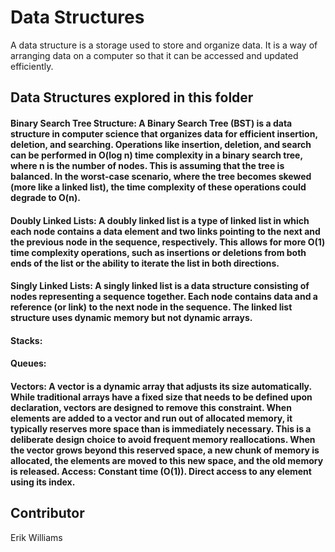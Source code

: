 # Data Structures

A data structure is a storage used to store and organize data. It is a way of arranging data on a computer so that it can be accessed and updated efficiently.

## Data Structures explored in this folder

#### Binary Search Tree Structure: A Binary Search Tree (BST) is a data structure in computer science that organizes data for efficient insertion, deletion, and searching. Operations like insertion, deletion, and search can be performed in O(log n) time complexity in a binary search tree, where n is the number of nodes. This is assuming that the tree is balanced. In the worst-case scenario, where the tree becomes skewed (more like a linked list), the time complexity of these operations could degrade to O(n).

#### Doubly Linked Lists: A doubly linked list is a type of linked list in which each node contains a data element and two links pointing to the next and the previous node in the sequence, respectively. This allows for more O(1) time complexity operations, such as insertions or deletions from both ends of the list or the ability to iterate the list in both directions.

#### Singly Linked Lists: A singly linked list is a data structure consisting of nodes representing a sequence together. Each node contains data and a reference (or link) to the next node in the sequence. The linked list structure uses dynamic memory but not dynamic arrays.

#### Stacks:

#### Queues:

#### Vectors: A vector is a dynamic array that adjusts its size automatically. While traditional arrays have a fixed size that needs to be defined upon declaration, vectors are designed to remove this constraint. When elements are added to a vector and run out of allocated memory, it typically reserves more space than is immediately necessary. This is a deliberate design choice to avoid frequent memory reallocations. When the vector grows beyond this reserved space, a new chunk of memory is allocated, the elements are moved to this new space, and the old memory is released. Access: Constant time (O(1)). Direct access to any element using its index.

## Contributor

Erik Williams
